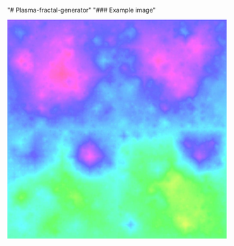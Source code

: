 "# Plasma-fractal-generator"
"### Example image"

![alt text](https://github.com/deGekata/Plasma-fractal-generator/blob/main/Example.jpg)
